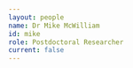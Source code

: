 ```yaml
---
layout: people
name: Dr Mike McWilliam
id: mike
role: Postdoctoral Researcher
current: false
---
```

